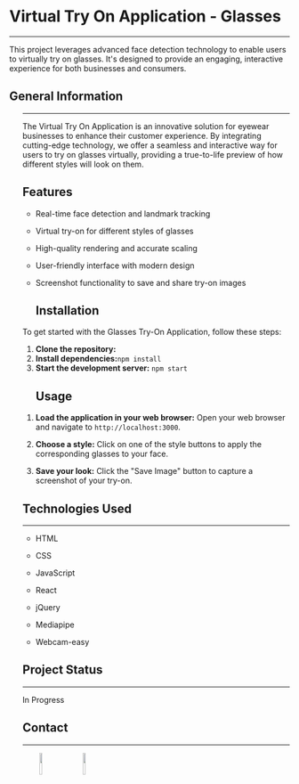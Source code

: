 <h1>Virtual Try On Application - Glasses</h1>
<hr><p>This project leverages advanced face detection technology to enable users to virtually try on glasses. It's designed to provide an engaging, interactive experience for both businesses and consumers.</p><h2>General Information</h2><ul>
<hr><p>The Virtual Try On Application is an innovative solution for eyewear businesses to enhance their customer experience. By integrating cutting-edge technology, we offer a seamless and interactive way for users to try on glasses virtually, providing a true-to-life preview of how different styles will look on them.</p>

<h2>Features</h2>
<ul>
<li>
<p>Real-time face detection and landmark tracking</p>
</li>
<li>
<p>Virtual try-on for different styles of glasses</p>
</li>
<li>
<p>High-quality rendering and accurate scaling</p>
</li>
<li>
<p>User-friendly interface with modern design</p>
</li>
<li>
<p>Screenshot functionality to save and share try-on images</p>
</li>
</ul><ul>

<h2>Installation</h2>

</ul>
<p>To get started with the Glasses Try-On Application, follow these steps:</p>
<ol>
<li><strong>Clone the repository:</strong></li>
<li><strong>Install dependencies:</strong><code>npm install </code></li>
<li><strong>Start the development server:</strong> <code>npm start </code></li>
</ol><ul>

<h2>Usage</h2>

</ul>
<ol>
<li>
<p><strong>Load the application in your web browser:</strong> Open your web browser and navigate to <code>http://localhost:3000</code>.</p>
</li>
<li>
<p><strong>Choose a style:</strong> Click on one of the style buttons to apply the corresponding glasses to your face.</p>
</li>
<li>
<p><strong>Save your look:</strong> Click the "Save Image" button to capture a screenshot of your try-on.</p>
</li>
</ol><h2>Technologies Used</h2>
<hr><ul>
<li>HTML</li>
</ul><ul>
<li>CSS</li>
</ul><ul>
<li>JavaScript</li>
</ul><ul>
<li>React</li>
</ul><ul>
<li>jQuery</li>
</ul><ul>
<li>Mediapipe</li>
</ul><ul>
<li>Webcam-easy</li>
</ul><h2>Project Status</h2>
<hr><p>In Progress</p><h2>Contact</h2>
<hr><p><span style="margin-right: 30px;"></span><a href="https://www.linkedin.com/in/amna-shouqi-a43886291/"><img target="_blank" src="https://cdn.jsdelivr.net/gh/devicons/devicon/icons/linkedin/linkedin-original.svg" style="width: 10%;"></a><span style="margin-right: 30px;"></span><a href="https://github.com/amnashouqi/"><img target="_blank" src="https://cdn.jsdelivr.net/gh/devicons/devicon/icons/github/github-original.svg" style="width: 10%;"></a></p>
